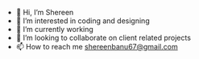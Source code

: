 - 👋 Hi, I’m Shereen
- 👀 I’m interested in coding and designing
- 🌱 I’m currently working
- 💞️ I’m looking to collaborate on client related projects
- 📫 How to reach me shereenbanu67@gmail.com

<!---
shereen88/shereen88 is a ✨ special ✨ repository because its `README.md` (this file) appears on your GitHub profile.
You can click the Preview link to take a look at your changes.
--->
